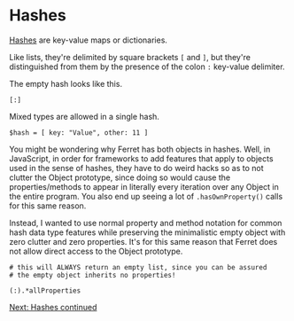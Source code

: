 # Hashes

[Hashes](../std/Hash.md) are key-value maps or dictionaries.

Like lists, they're delimited by square brackets `[` and `]`,
but they're distinguished from them by the presence of the colon `:`
key-value delimiter.

The empty hash looks like this.

    [:]

Mixed types are allowed in a single hash.

    $hash = [ key: "Value", other: 11 ]

You might be wondering why Ferret has both objects in hashes.
Well, in JavaScript, in order for frameworks to add features that
apply to objects used in the sense of hashes, they have to do weird
hacks so as to not clutter the Object prototype, since doing so would
cause the properties/methods to appear in literally every iteration
over any Object in the entire program. You also end up seeing a lot of
`.hasOwnProperty()` calls for this same reason.

Instead, I wanted to use normal property and method notation for
common hash data type features while preserving the minimalistic
empty object with zero clutter and zero properties. It's for this same
reason that Ferret does not allow direct access to the Object prototype.

    # this will ALWAYS return an empty list, since you can be assured
    # the empty object inherits no properties!

    (:).*allProperties      

[Next: Hashes continued](27-hashes-2.md)
